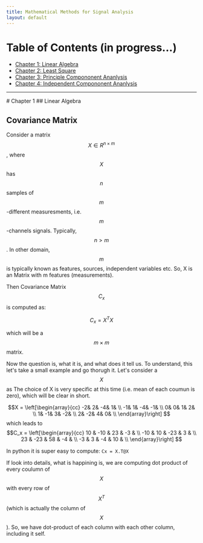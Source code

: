 ```yaml
---
title: Mathematical Methods for Signal Analysis
layout: default
---
```

<!--<script src='https://cdnjs.cloudflare.com/ajax/libs/mathjax/2.7.4/MathJax.js?config=default'></script> -->

# Table of Contents (in progress...)
* [Chapter 1: Linear Algebra](#chapter-1)
* [Chapter 2: Least Square](#chapter-1)
* [Chapter 3: Principle Compononent Ananlysis](#chapter-1)
* [Chapter 4: Independent Compononent Ananlysis](#chapter-1)

<hr>
# Chapter 1
## Linear Algebra


## Covariance Matrix
Consider a matrix $$X \in R^{n\times m}$$, where $$X$$ has $$n$$ samples of $$m$$-different measuresments, i.e. $$m$$-channels signals. Typically, $$n>m$$. In other domain, $$m$$ is typically known as features, sources, independent variables etc. So, X is an Matrix with m features (measurements).

Then Covariance Matrix $$C_x$$ is computed as:

$$C_x =  X^TX$$

which will be a $$m \times m$$ matrix.

Now the question is, what it is, and what does it tell us. To understand, this let's take a small example and go thorugh it. Let's consider a $$X$$ as
The choice of X is very specific at this time (i.e. mean of each coumun is zero), which will be clear in short.

$$X = 
  \left[\begin{array}{cc} 
  -2&  2& -4&  1&  \\
  -1&  1& -4& -1&  \\
   0&  0&  1&  2&  \\
   1& -1&  3& -2&  \\
   2& -2&  4&  0&  \\
  \end{array}\right]
$$
which leads to  $$C_x = 
  \left[\begin{array}{cc} 
   10 & -10 &  23 & -3 &  \\
  -10 &  10 & -23 &  3 &  \\
   23 & -23 &  58 & -4 &  \\
  -3  &  3  & -4  &  10 &  \\
  \end{array}\right]
$$

In python it is super easy to compute: ```Cx = X.T@X```

If look into details, what is happining is, we are computing dot product of every coulumn of $$X$$ with every row of $$X^T$$ (which is actually the column of $$X$$).
So, we have dot-product of each column with each other column, including it self. 




<!--
<hr>
# Chapter 2
-->
